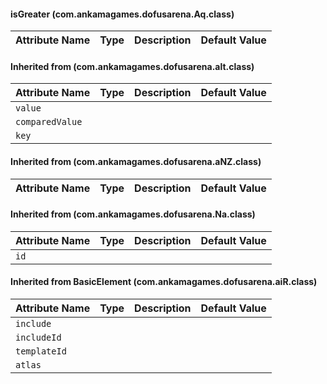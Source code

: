 #### isGreater (com.ankamagames.dofusarena.Aq.class)

| Attribute Name | Type | Description | Default Value |
|-----|----|---|---|
#### Inherited from  (com.ankamagames.dofusarena.alt.class)

| Attribute Name | Type | Description | Default Value |
|-----|----|---|---|
|``value``|        |        |
|``comparedValue``|        |        |
|``key``|        |        |
#### Inherited from  (com.ankamagames.dofusarena.aNZ.class)

| Attribute Name | Type | Description | Default Value |
|-----|----|---|---|
#### Inherited from  (com.ankamagames.dofusarena.Na.class)

| Attribute Name | Type | Description | Default Value |
|-----|----|---|---|
|``id``|        |        |
#### Inherited from BasicElement (com.ankamagames.dofusarena.aiR.class)

| Attribute Name | Type | Description | Default Value |
|-----|----|---|---|
|``include``|        |        |
|``includeId``|        |        |
|``templateId``|        |        |
|``atlas``|        |        |
